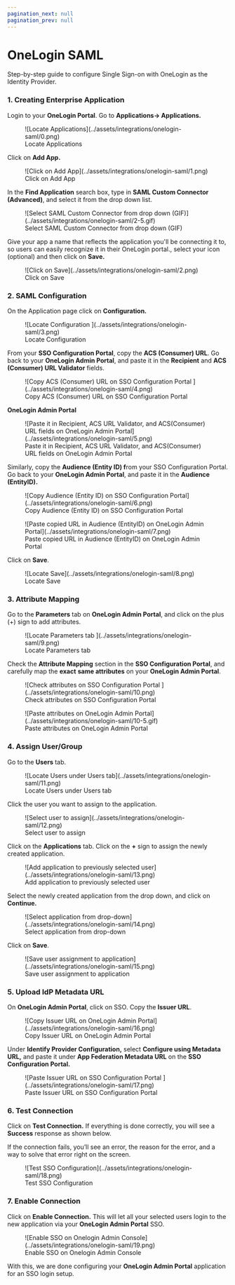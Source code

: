 ```yaml
---
pagination_next: null
pagination_prev: null
---
```

# OneLogin SAML

<Subtitle>Step-by-step guide to configure Single Sign-on with OneLogin as the Identity Provider. </Subtitle>

### 1. Creating Enterprise Application

Login to your **OneLogin Portal**. Go to **Applications→ Applications.**

<figure>![Locate Applications](../assets/integrations/onelogin-saml/0.png)
<figcaption>Locate Applications</figcaption></figure>

Click on **Add App.**

<figure>![Click on Add App](../assets/integrations/onelogin-saml/1.png)
<figcaption>Click on Add App</figcaption></figure>

In the **Find Application** search box, type in **SAML Custom Connector (Advanced)**, and select it from the drop down list.

<figure>![Select SAML Custom Connector from drop down (GIF)](../assets/integrations/onelogin-saml/2-5.gif)
<figcaption>Select SAML Custom Connector from drop down (GIF)</figcaption></figure>

Give your app a name that reflects the application you'll be connecting it to, so users can easily recognize it in their OneLogin portal., select your icon (optional) and then click on **Save.**

<figure>![Click on Save](../assets/integrations/onelogin-saml/2.png)
<figcaption>Click on Save</figcaption></figure>

### 2. SAML Configuration

On the Application page click on **Configuration.**

<figure>![Locate Configuration ](../assets/integrations/onelogin-saml/3.png)
<figcaption>Locate Configuration </figcaption></figure>

From your **SSO Configuration Portal**, copy the **ACS (Consumer) URL**. Go back to your **OneLogin Admin Portal**, and paste it in the **Recipient** and **ACS (Consumer) URL Validator** fields.

<figure>![Copy ACS (Consumer) URL on SSO Configuration Portal ](../assets/integrations/onelogin-saml/4.png)
<figcaption>Copy ACS (Consumer) URL on SSO Configuration Portal </figcaption></figure>

**OneLogin Admin Portal**

<figure>![Paste it in Recipient, ACS URL Validator, and ACS(Consumer) URL fields on OneLogin Admin Portal](../assets/integrations/onelogin-saml/5.png)
<figcaption>Paste it in Recipient, ACS URL Validator, and ACS(Consumer) URL fields on OneLogin Admin Portal</figcaption></figure>

Similarly, copy the **Audience (Entity ID) f**rom your SSO Configuration Portal. Go back to your **OneLogin Admin Portal**, and paste it in the **Audience (EntityID).**

<figure>![Copy Audience (Entity ID) on SSO Configuration Portal](../assets/integrations/onelogin-saml/6.png)
<figcaption>Copy Audience (Entity ID) on SSO Configuration Portal</figcaption></figure>

<figure>![Paste copied URL in Audience (EntityID) on OneLogin Admin Portal](../assets/integrations/onelogin-saml/7.png)
<figcaption>Paste copied URL in Audience (EntityID) on OneLogin Admin Portal</figcaption></figure>

Click on **Save**.

<figure>![Locate Save](../assets/integrations/onelogin-saml/8.png)
<figcaption>Locate Save</figcaption></figure>

### 3. Attribute Mapping

Go to the **Parameters** tab on **OneLogin Admin Portal**, and click on the plus (+) sign to add attributes.

<figure>![Locate Parameters tab ](../assets/integrations/onelogin-saml/9.png)
<figcaption>Locate Parameters tab </figcaption></figure>

Check the **Attribute Mapping** section in the **SSO Configuration Portal**, and carefully map the **exact** **same attributes** on your **OneLogin Admin Portal**.

<figure>![Check attributes on SSO Configuration Portal ](../assets/integrations/onelogin-saml/10.png)
<figcaption>Check attributes on SSO Configuration Portal </figcaption></figure>

<figure>![Paste attributes on OneLogin Admin Portal](../assets/integrations/onelogin-saml/10-5.gif)
<figcaption>Paste attributes on OneLogin Admin Portal</figcaption></figure>

### 4. Assign User/Group

Go to the **Users** tab.

<figure>![Locate Users under Users tab](../assets/integrations/onelogin-saml/11.png)
<figcaption>Locate Users under Users tab</figcaption></figure>

Click the user you want to assign to the application.

<figure>![Select user to assign](../assets/integrations/onelogin-saml/12.png)
<figcaption>Select user to assign</figcaption></figure>

Click on the **Applications** tab. Click on the **+** sign to assign the newly created application.

<figure>![Add application to previously selected user](../assets/integrations/onelogin-saml/13.png)
<figcaption>Add application to previously selected user</figcaption></figure>

Select the newly created application from the drop down, and click on **Continue.**

<figure>![Select application from drop-down](../assets/integrations/onelogin-saml/14.png)
<figcaption>Select application from drop-down</figcaption></figure>

Click on **Save**.

<figure>![Save user assignment to application](../assets/integrations/onelogin-saml/15.png)
<figcaption>Save user assignment to application</figcaption></figure>

### 5. Upload IdP Metadata URL

On **OneLogin Admin Portal**, click on SSO. Copy the **Issuer URL**.

<figure>![Copy Issuer URL on OneLogin Admin Portal](../assets/integrations/onelogin-saml/16.png)
<figcaption>Copy Issuer URL on OneLogin Admin Portal</figcaption></figure>

Under **Identify Provider Configuration,** select **Configure using Metadata URL,** and paste it under **App Federation Metadata URL** on the **SSO Configuration Portal.**

<figure>![Paste Issuer URL on SSO Configuration Portal ](../assets/integrations/onelogin-saml/17.png)
<figcaption>Paste Issuer URL on SSO Configuration Portal </figcaption></figure>

### 6. Test Connection

Click on **Test Connection.** If everything is done correctly, you will see a **Success** response as shown below.

If the connection fails, you’ll see an error, the reason for the error, and a way to solve that error right on the screen.

<figure>![Test SSO Configuration](../assets/integrations/onelogin-saml/18.png)
<figcaption>Test SSO Configuration</figcaption></figure>

### 7. Enable Connection

Click on **Enable Connection.** This will let all your selected users login to the new application via your **OneLogin Admin Portal** SSO.

<figure>![Enable SSO on Onelogin Admin Console](../assets/integrations/onelogin-saml/19.png)
<figcaption>Enable SSO on Onelogin Admin Console</figcaption></figure>

With this, we are done configuring your **OneLogin Admin Portal** application for an SSO login setup.

